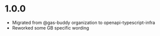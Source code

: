 1.0.0
=====

* Migrated from @gas-buddy organization to openapi-typescript-infra
* Reworked some GB specific wording

